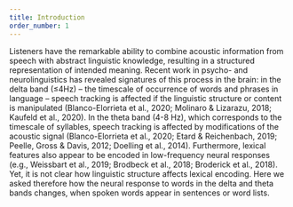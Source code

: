 ```yaml
---
title: Introduction
order_number: 1
---
```

Listeners have the remarkable ability to combine acoustic information from speech with abstract linguistic knowledge, resulting in a structured representation of intended meaning. Recent work in psycho- and neurolinguistics has revealed signatures of this process in the brain: in the delta band (≤4Hz) – the timescale of occurrence of words and phrases in language – speech tracking is affected if the linguistic structure or content is manipulated (Blanco-Elorrieta et al., 2020; Molinaro & Lizarazu, 2018; Kaufeld et al., 2020). In the theta band (4-8 Hz), which corresponds to the timescale of syllables, speech tracking is affected by modifications of the acoustic signal (Blanco-Elorrieta et al., 2020; Etard & Reichenbach, 2019; Peelle, Gross & Davis, 2012; Doelling et al., 2014). Furthermore, lexical features also appear to be encoded in low-frequency neural responses (e.g., Weissbart et al., 2019; Brodbeck et al., 2018; Broderick et al., 2018). Yet, it is not clear how linguistic structure affects lexical encoding. Here we asked therefore how the neural response to words in the delta and theta bands changes, when spoken words appear in sentences or word lists.
